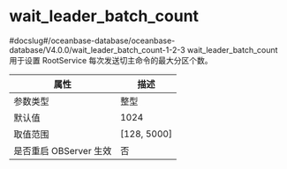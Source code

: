 wait_leader_batch_count 
============================================
#docslug#/oceanbase-database/oceanbase-database/V4.0.0/wait_leader_batch_count-1-2-3
wait_leader_batch_count 用于设置 RootService 每次发送切主命令的最大分区个数。


|      **属性**      |    **描述**     |
|------------------|---------------|
| 参数类型             | 整型            |
| 默认值              | 1024          |
| 取值范围             | \[128, 5000\] |
| 是否重启 OBServer 生效 | 否             |



